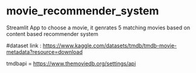 # movie_recommender_system
Streamlit App to choose a movie, it genrates 5 matching movies based on content based recommender system

#dataset link :
https://www.kaggle.com/datasets/tmdb/tmdb-movie-metadata?resource=download

tmdbapi = https://www.themoviedb.org/settings/api
